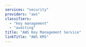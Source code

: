 ```yaml
---
services: "security"
providers: "aws"
classifiers:
  - "key management"
  - "auditing"
title: "AWS Key Management Service"
linkTitle: "AWS KMS"
---
```


